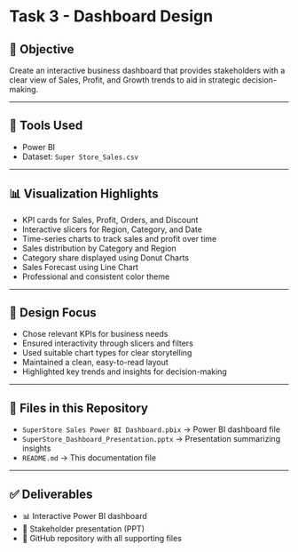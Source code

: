 # Task 3 - Dashboard Design

## 📌 Objective
Create an interactive business dashboard that provides stakeholders with a clear view of Sales, Profit, and Growth trends to aid in strategic decision-making.

---

## 🧰 Tools Used
- Power BI
- Dataset: `Super Store_Sales.csv`

---

## 📊 Visualization Highlights
- KPI cards for Sales, Profit, Orders, and Discount
- Interactive slicers for Region, Category, and Date
- Time-series charts to track sales and profit over time
- Sales distribution by Category and Region
- Category share displayed using Donut Charts
- Sales Forecast using Line Chart
- Professional and consistent color theme

---

## 🎯 Design Focus
- Chose relevant KPIs for business needs
- Ensured interactivity through slicers and filters
- Used suitable chart types for clear storytelling
- Maintained a clean, easy-to-read layout
- Highlighted key trends and insights for decision-making

---

## 📁 Files in this Repository
- `SuperStore Sales Power BI Dashboard.pbix` → Power BI dashboard file
- `SuperStore_Dashboard_Presentation.pptx` → Presentation summarizing insights
- `README.md` → This documentation file

---

## ✅ Deliverables
- 📊 Interactive Power BI dashboard
- 📑 Stakeholder presentation (PPT)
- 📂 GitHub repository with all supporting files


